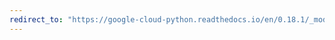 ```yaml
---
redirect_to: "https://google-cloud-python.readthedocs.io/en/0.18.1/_modules/gcloud/logging/client.html"
---
```

